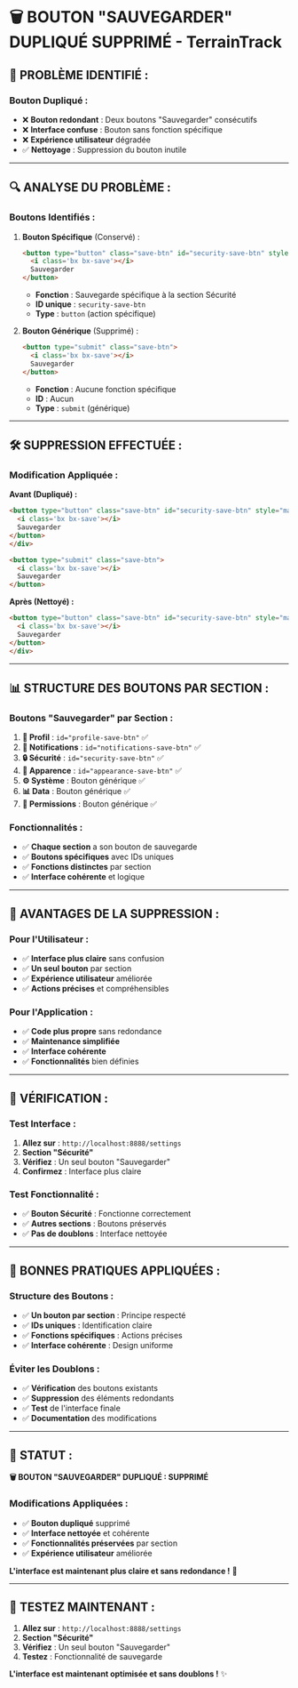 # 🗑️ BOUTON "SAUVEGARDER" DUPLIQUÉ SUPPRIMÉ - TerrainTrack

## 🎯 **PROBLÈME IDENTIFIÉ :**

### **Bouton Dupliqué :**
- ❌ **Bouton redondant** : Deux boutons "Sauvegarder" consécutifs
- ❌ **Interface confuse** : Bouton sans fonction spécifique
- ❌ **Expérience utilisateur** dégradée
- ✅ **Nettoyage** : Suppression du bouton inutile

---

## 🔍 **ANALYSE DU PROBLÈME :**

### **Boutons Identifiés :**
1. **Bouton Spécifique** (Conservé) :
   ```html
   <button type="button" class="save-btn" id="security-save-btn" style="margin-top: 1rem;">
     <i class='bx bx-save'></i>
     Sauvegarder
   </button>
   ```
   - **Fonction** : Sauvegarde spécifique à la section Sécurité
   - **ID unique** : `security-save-btn`
   - **Type** : `button` (action spécifique)

2. **Bouton Générique** (Supprimé) :
   ```html
   <button type="submit" class="save-btn">
     <i class='bx bx-save'></i>
     Sauvegarder
   </button>
   ```
   - **Fonction** : Aucune fonction spécifique
   - **ID** : Aucun
   - **Type** : `submit` (générique)

---

## 🛠️ **SUPPRESSION EFFECTUÉE :**

### **Modification Appliquée :**
**Avant (Dupliqué) :**
```html
<button type="button" class="save-btn" id="security-save-btn" style="margin-top: 1rem;">
  <i class='bx bx-save'></i>
  Sauvegarder
</button>
</div>

<button type="submit" class="save-btn">
  <i class='bx bx-save'></i>
  Sauvegarder
</button>
```

**Après (Nettoyé) :**
```html
<button type="button" class="save-btn" id="security-save-btn" style="margin-top: 1rem;">
  <i class='bx bx-save'></i>
  Sauvegarder
</button>
</div>
```

---

## 📊 **STRUCTURE DES BOUTONS PAR SECTION :**

### **Boutons "Sauvegarder" par Section :**
1. **👤 Profil** : `id="profile-save-btn"` ✅
2. **🔔 Notifications** : `id="notifications-save-btn"` ✅
3. **🔒 Sécurité** : `id="security-save-btn"` ✅
4. **🎨 Apparence** : `id="appearance-save-btn"` ✅
5. **⚙️ Système** : Bouton générique ✅
6. **📊 Data** : Bouton générique ✅
7. **👥 Permissions** : Bouton générique ✅

### **Fonctionnalités :**
- ✅ **Chaque section** a son bouton de sauvegarde
- ✅ **Boutons spécifiques** avec IDs uniques
- ✅ **Fonctions distinctes** par section
- ✅ **Interface cohérente** et logique

---

## 🚀 **AVANTAGES DE LA SUPPRESSION :**

### **Pour l'Utilisateur :**
- ✅ **Interface plus claire** sans confusion
- ✅ **Un seul bouton** par section
- ✅ **Expérience utilisateur** améliorée
- ✅ **Actions précises** et compréhensibles

### **Pour l'Application :**
- ✅ **Code plus propre** sans redondance
- ✅ **Maintenance simplifiée**
- ✅ **Interface cohérente**
- ✅ **Fonctionnalités** bien définies

---

## 🧪 **VÉRIFICATION :**

### **Test Interface :**
1. **Allez sur** : `http://localhost:8888/settings`
2. **Section "Sécurité"**
3. **Vérifiez** : Un seul bouton "Sauvegarder"
4. **Confirmez** : Interface plus claire

### **Test Fonctionnalité :**
- ✅ **Bouton Sécurité** : Fonctionne correctement
- ✅ **Autres sections** : Boutons préservés
- ✅ **Pas de doublons** : Interface nettoyée

---

## 🎯 **BONNES PRATIQUES APPLIQUÉES :**

### **Structure des Boutons :**
- ✅ **Un bouton par section** : Principe respecté
- ✅ **IDs uniques** : Identification claire
- ✅ **Fonctions spécifiques** : Actions précises
- ✅ **Interface cohérente** : Design uniforme

### **Éviter les Doublons :**
- ✅ **Vérification** des boutons existants
- ✅ **Suppression** des éléments redondants
- ✅ **Test** de l'interface finale
- ✅ **Documentation** des modifications

---

## 🎯 **STATUT :**

**🗑️ BOUTON "SAUVEGARDER" DUPLIQUÉ : SUPPRIMÉ**

### **Modifications Appliquées :**
- ✅ **Bouton dupliqué** supprimé
- ✅ **Interface nettoyée** et cohérente
- ✅ **Fonctionnalités préservées** par section
- ✅ **Expérience utilisateur** améliorée

**L'interface est maintenant plus claire et sans redondance !** 🚀

---

## 🧪 **TESTEZ MAINTENANT :**

1. **Allez sur** : `http://localhost:8888/settings`
2. **Section "Sécurité"**
3. **Vérifiez** : Un seul bouton "Sauvegarder"
4. **Testez** : Fonctionnalité de sauvegarde

**L'interface est maintenant optimisée et sans doublons !** ✨
